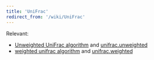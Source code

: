 ```yaml
---
title: 'UniFrac'
redirect_from: '/wiki/UniFrac'
---
```

Relevant:

-   [Unweighted UniFrac
    algorithm](/wiki/Unweighted_UniFrac_algorithm) and
    [unifrac.unweighted](/wiki/unifrac.unweighted)
-   [weighted unifrac algorithm](/wiki/Weighted_UniFrac_algorithm)
    and [unifrac.weighted](/wiki/unifrac.weighted)
